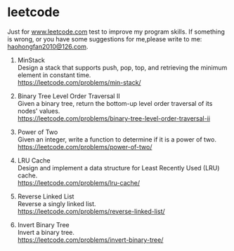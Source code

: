 # leetcode
Just for www.leetcode.com test to improve my program skills. If something is wrong, or you have some suggestions for me,please write to me: haohongfan2010@126.com. 

    
1. MinStack   
	Design a stack that supports push, pop, top, and retrieving the minimum element in constant time.  
	https://leetcode.com/problems/min-stack/
	   
2. Binary Tree Level Order Traversal II  
	Given a binary tree, return the bottom-up level order traversal of its nodes' values.    
	https://leetcode.com/problems/binary-tree-level-order-traversal-ii  
    
3. Power of Two   
	Given an integer, write a function to determine if it is a power of two.   
	https://leetcode.com/problems/power-of-two/

4. LRU Cache   
	Design and implement a data structure for Least Recently Used (LRU) cache.   
	https://leetcode.com/problems/lru-cache/   

5. Reverse Linked List  
	Reverse a singly linked list.   
	https://leetcode.com/problems/reverse-linked-list/    

6. Invert Binary Tree   
	Invert a binary tree.    
	https://leetcode.com/problems/invert-binary-tree/  
